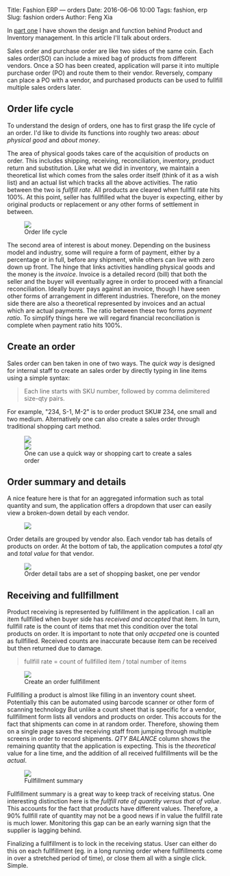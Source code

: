 Title: Fashion ERP &mdash; orders
Date: 2016-06-06 10:00
Tags: fashion, erp
Slug: fashion orders
Author: Feng Xia

In [part one]({filename}/workspace/fashion/intro.md) I have
shown the design and function behind Product and Inventory management.
In this article I'll talk about orders.

Sales order and purchase order are like two sides of the same coin.
Each sales order(SO) can include a mixed bag of products
from different vendors. Once a SO has been created, application will parse
it into multiple purchase order (PO) and route them
to their vendor. Reversely, company can place a PO with a vendor, and purchased
products can be used to fullfill multiple sales orders later.

## Order life cycle

To understand the design of orders, one has to first grasp the life cycle
of an order. I'd like to divide its functions into roughly two areas: _about physical
good_ and _about money_.

The area of physical goods takes care of
the acquisition of products on order. This includes shipping, receiving,
reconciliation, inventory, product return and substitution. Like what we did
in inventory, we maintain a theoretical list which comes from the sales order itself (think
of it as a wish list) and an actual list which tracks all the above activities. The ratio
between the two is _fullfill rate_. All products are cleared when fullfill rate hits 100%.
At this point, seller has fullfilled what the buyer is expecting, either by original
products or replacement or any other forms of settlement in between.

<figure>
    <img class="center-block" src="images/order life cycle.png">
    <figcaption>Order life cycle</figcaption>
</figure>

The second area of interest is about money. Depending on the business model and industry,
some will require a form of payment, either by a percentage or in full, before any shipment, while others
can live with zero down up front. The hinge that links activities handling physical goods
and the money is the _invoice_. Invoice is a detailed record (bill) that both the seller
and the buyer will eventually agree in order to proceed with a financial reconciliation.
Ideally buyer pays against an invoice, though I have seen other forms of arrangement in different industries.
Therefore, on the money side there are also a theoretical represented by invoices and an actual
which are actual payments. The ratio between these two forms _payment ratio_. To simplify
things here we will regard financial reconciliation is complete when payment ratio hits 100%.


## Create an order

Sales order can ben taken in one of two ways. The _quick way_ is designed
for internal staff to create an sales order by directly typing in
line items using a simple syntax:

> Each line starts with SKU number, followed by comma delimitered size-qty pairs.

For example, "234, S-1, M-2" is to
order product SKU# 234, one small and two medium. Alternatively one can also
create a sales order through traditional shopping cart method.

<figure>
    <div class="row">
    <div class="col-md-6">
    <img class="center-block" src="/images/fashion_7.png">
    </div><div class="col-md-6">
    <img class="center-block" src="/images/fashion_8.png">
    </div></div>
    <figcaption>
        One can use a quick way or shopping cart to create a sales order
    </figcaption>
</figure>

## Order summary and details

A nice feature here is that for an aggregated information such as total
quantity and sum, the application offers a dropdown that user can
easily view a broken-down detail by each vendor.

<figure>
    <img class="center-block" src="/images/fashion_9.png">
</figure>

Order details are grouped by vendor also. Each vendor tab has details
of products on order. At the bottom of tab, the application computes
a _total qty_ and _total value_ for that vendor.

<figure>
    <img class="center-block" src="/images/fashion_10.png">
    <figcaption>Order detail tabs are a set of shopping basket, one per vendor</figcaption>
</figure>

## Receiving and fullfillment

Product receiving is represented by fullfillment in the application.
I call an item fullfilled when buyer side has _received and accepted_
that item. In turn, fullfill rate is the count of items that met this condition
over the total products on order. It is important to note
that only _accpeted_ one is counted as fullfilled. Received counts are
inaccurate because item can be received but then returned due to damage.

> fullfill rate = count of fullfilled item / total number of items

<figure>
    <img class="center-block" src="/images/fashion_11.png">
    <figcaption>Create an order fullfillment</figcaption>
</figure>

Fullfilling a product is almost like filling in an inventory count sheet.
Potentially this can be automated using barcode scanner or other form
of scanning technology
But unlike a count sheet that is specific for a vendor, fullfillment form
lists all vendors and products on order. This accouts for the
fact that shipments can come in at random order. Therefore, showing
them on a single page saves the receiving staff
from jumping through multiple screens in order to record shipments.
_QTY BALANCE_ column shows
the remaining quantity that the application is expecting. This is the _theoretical_
value for a line time, and the addition of all received fullfillments will
be the _actual_.

<figure>
    <img class="center-block" src="/images/fashion_12.png">
    <figcaption>Fullfillment summary</figcaption>
</figure>

Fullfillment summary is a great way to keep track of receiving status.
One interesting distinction here is the _fullfill rate of quantity versus that of
value_. This accounts for the fact that products have different values.
Therefore, a 90% fullfill rate of quantity may not be a good news if
in value the fullfill rate is much lower. Monitoring this gap can be
an early warning sign that the supplier is lagging behind.

Finalizing a fullfillment is to lock in the receiving status. User can
either do this on each fullfillment (eg. in a long
running order where fullfillments come in over a stretched
period of time), or close them all with a single click. Simple.
